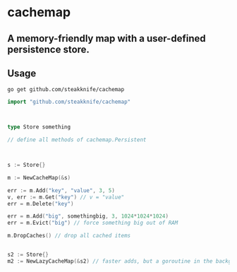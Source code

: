 # cachemap

## A memory-friendly map with a user-defined persistence store.


## Usage

    go get github.com/steakknife/cachemap


```go
import "github.com/steakknife/cachemap"



type Store something

// define all methods of cachemap.Persistent



s := Store{}

m := NewCacheMap(&s)

err := m.Add("key", "value", 3, 5)
v, err := m.Get("key") // v = "value"
err = m.Delete("key")

err = m.Add("big", somethingbig, 3, 1024*1024*1024)
err = m.Evict("big") // force something big out of RAM

m.DropCaches() // drop all cached items


s2 := Store{}
m2 := NewLazyCacheMap(&s2) // faster adds, but a goroutine in the background Evict()s things

```
